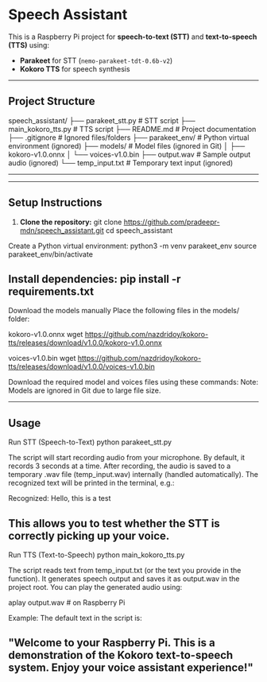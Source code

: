# Speech Assistant

This is a Raspberry Pi project for **speech-to-text (STT)** and **text-to-speech (TTS)** using:

- **Parakeet** for STT (`nemo-parakeet-tdt-0.6b-v2`)
- **Kokoro TTS** for speech synthesis

---------------------------------------------------------------------------------

## Project Structure

speech_assistant/
├── parakeet_stt.py # STT script
├── main_kokoro_tts.py # TTS script
├── README.md # Project documentation
├── .gitignore # Ignored files/folders
├── parakeet_env/ # Python virtual environment (ignored)
├── models/ # Model files (ignored in Git)
│ ├── kokoro-v1.0.onnx
│ └── voices-v1.0.bin
├── output.wav # Sample output audio (ignored)
└── temp_input.txt # Temporary text input (ignored)

---
---------------------------------------------------------------------------------

## Setup Instructions

1. **Clone the repository:**
git clone https://github.com/pradeepr-mdn/speech_assistant.git
cd speech_assistant

Create a Python virtual environment:
python3 -m venv parakeet_env
source parakeet_env/bin/activate

Install dependencies:
pip install -r requirements.txt
---------------------------------------------------------------------------------
Download the models manually
Place the following files in the models/ folder:

kokoro-v1.0.onnx
wget https://github.com/nazdridoy/kokoro-tts/releases/download/v1.0.0/kokoro-v1.0.onnx

voices-v1.0.bin
wget https://github.com/nazdridoy/kokoro-tts/releases/download/v1.0.0/voices-v1.0.bin

Download the required model and voices files using these commands:
Note: Models are ignored in Git due to large file size.

---------------------------------------------------------------------------------
Usage
---------------------------------------------------------------------------------

Run STT (Speech-to-Text)
python parakeet_stt.py


The script will start recording audio from your microphone.
By default, it records 3 seconds at a time.
After recording, the audio is saved to a temporary .wav file (temp_input.wav) internally (handled automatically).
The recognized text will be printed in the terminal, e.g.:

Recognized: Hello, this is a test


This allows you to test whether the STT is correctly picking up your voice.
---------------------------------------------------------------------------------
Run TTS (Text-to-Speech)
python main_kokoro_tts.py


The script reads text from temp_input.txt (or the text you provide in the function).
It generates speech output and saves it as output.wav in the project root.
You can play the generated audio using:

aplay output.wav      # on Raspberry Pi


Example: The default text in the script is:

"Welcome to your Raspberry Pi. This is a demonstration of the Kokoro text-to-speech system. Enjoy your voice assistant experience!"
----------------------------------------------------------------------------------


